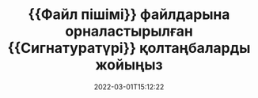 ---
############################# Static ############################
layout: "auto-gen-signature"
date: 2022-03-01T15:12:22
draft: false
operation: Delete
signaturetype: Digital
fileformat: Doc
productName: .NET
lang: kk
productCode: net
otherformats: pdf doc docx docm dot dotx odt ott xls xlsx xlsm xlsb ods ots xltx xltm pptx pptm
breadcrumb: Put Digital signature on Doc for C#

############################# Head ############################
head_title: "Digital қолтаңбаларды Doc файлдарынан C# арқылы жою"
head_description: "Қол қойылған {{Файлпішімі}} құжаттарынан арнайы Digital қолтаңбаларын жою қысқа .NET кодымен оңай орындалуы мүмкін."

############################# Header ############################
title: "{{Файл пішімі}} файлдарына орналастырылған {{Сигнатуратүрі}} қолтаңбаларды жойыңыз"
description: "Doc құжаттарынан әртүрлі Digital қолтаңбаларды жойыңыз. Digital қолтаңбаларын жою қарапайым C# кодын қажет етеді."
bg_image: "https://cms.admin.containerize.com/templates/aspose/App_Themes/V3/images/bg/header1.png"
bg_overlay: false
button:
    enable: true

############################# SubMenu ############################
submenu:
    enable: true

    left:
        img_alt: "GroupDocs.Signature for .NET"
        image: "https://cms.admin.containerize.com/templates/groupdocs/images/product-logos/90x90-noborder/groupdocs-signature-net.png"
        product: "GroupDocs.Signature"
        platform: ".NET"



############################# About ############################
about:
    enable: true
    title: "GroupDocs.Signature for .NET API мүмкіндіктері туралы ақпарат алыңыз"
    content: |
        [GroupDocs.Signature for .NET](https://products.groupdocs.com/signature/net/) API электрондық қолтаңбалар арқылы құжаттарды өңдеудің көптеген жолдарын ұсынады. Мәтіндер, суреттер, цифрлық сертификаттар, штрих-кодтар, QR-кодтар, мөрлер немесе метадеректер сияқты сандық қолтаңбалар қол жетімді. Тұтынушылар PDF файлдарында, MS Word құжаттарында, MS Excel жұмыс кітаптарында, MS PowerPoint презентацияларында, Adobe Photoshop файлдарында және әртүрлі кескін пішімдерінде цифрлық қолтаңбаларды қосу, жою, жаңарту, тексеру немесе іздеу мүмкіндігіне ие. Пайдалы мүмкіндіктер мен параметрлердің үлкен саны берілген.
    

############################# Steps ############################
steps:
    enable: true
    title_left: "Digital қолтаңбаларды Doc құжатынан қалай жоюға болады"
    content_left: |
        [GroupDocs.Signature for .NET](https://products.groupdocs.com/signature/net/) кодтың бірнеше жолы бар Digital қолтаңбаларының Doc құжатын тазалауға арналған пайдалы мүмкіндікті қамтамасыз етеді.
        
        * Біріншіден, конструктор параметрі ретінде құжатқа жол беретін Signature нысанын жасаңыз.
        * Содан кейін сәйкес қолтаңба нысанын жасаңыз және оның бірегей идентификаторын орнатыңыз.
        * Осыдан кейін жойылуы керек қолтаңба нысанын өткізетін Delete әдісін шақырыңыз.
        * Соңында, операция нәтижелерін өңдеу.

    title_right: "Жүйе талаптары"
    content_right: |
        GroupDocs.Signature for .NET барлық негізгі платформалар мен операциялық жүйелерде қолдау көрсетеді. Төмендегі кодты орындамас бұрын, жүйеде келесі алғышарттар орнатылғанына көз жеткізіңіз.

        * Операциялық жүйелер: Microsoft Windows, Linux, MacOS
        * Әзірлеу орталары: Microsoft Visual Studio, Xamarin, MonoDevelop
        * Frameworks: .NET Framework, .NET Standard, .NET Core, Mono
        * GroupDocs.Signature for .NET соңғы нұсқасын [Nuget](https://www.nuget.org/packages/groupdocs.signature) ішінен жүктеп алыңыз.
         
    code: |
        ```csharp    
                
        // Set up input Doc file
        string filePath = "input.doc";

        // Instantiate Signature for input file
        using (GroupDocs.Signature.Signature signature = new GroupDocs.Signature.Signature(filePath))
        {
                // Id of signature which is supposed to be deleted
                // such Id may be obtained as result of search operation
                string id = "a01e1940-997a-444b-89af-9309a2d559a5";

                // provide signature features to delete
                // set up particular signature id
                DigitalSignature signatureToDelete = new DigitalSignature(id);

                // delete signature
                bool deleteResult = signature.Delete(signatureToDelete);

                // process deletion result
                if (deleteResult)
                {
                    Console.WriteLine("Signature was deleted successfully!");
                }
        }
        ```

############################# Demos ############################
demos:
    enable: true
    title: "Digital қолтаңбаларымен тікелей демо арқылы қол қою"
    content: |
       Дәл қазір [GroupDocs.Signature қолданбасы](https://products.groupdocs.app/signature/family) веб-сайтына кіру арқылы Doc файлына әртүрлі электрондық қолтаңбаларды қосыңыз.          

############################# More Formats ############################
more_formats:
    enable: true
    title: "Digital қолтаңбаларыңызды C# арқылы жойыңыз"
    content: |
        "Әр түрлі құжат форматтарына қосылған электрондық қолтаңбаларды жою. Қосымша кодсыз қолтаңбаларды жылдам жойыңыз."
    format: 
       
       
back_to_top:
    enable: true
---